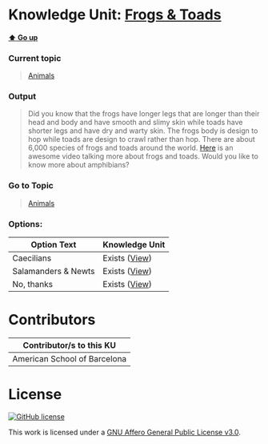 # Knowledge Unit: [Frogs &amp; Toads](../../knowledge_units/animals/frogs-toads.md)

#### [:arrow_up: Go up](../../topics/animals.md)
### Current topic
> [Animals](../../topics/animals.md)
### Output
> Did you know that the frogs have longer legs that are longer than their head and body and have smooth and slimy skin while toads have shorter legs and have dry and warty skin. The frogs body is design to hop while toads are design to crawl rather than hop. There are about 6,000 species of frogs and toads around the world.  [Here](https://www.youtube.com/embed/IF0EWfbevrM) is an awesome video talking more about frogs and toads. Would you like to know more about amphibians?
### Go to Topic
> [Animals](../../topics/animals.md)

### Options: 

| Option Text | Knowledge Unit |
| - | - |  
| Caecilians  |  Exists ([View](../../knowledge_units/animals/caecilians.md))  |  
| Salamanders &amp; Newts  |  Exists ([View](../../knowledge_units/animals/salamanders-newts.md))  |  
| No, thanks  |  Exists ([View](../../knowledge_units/animals/no-thanks.md))  | 

# Contributors

| Contributor/s to this KU |
| - | 
| American School of Barcelona |

# License
[![GitHub license](https://img.shields.io/github/license/inbrainz/cerebro)](https://github.com/inbrainz/cerebro/blob/master/LICENSE)

This work is licensed under a [GNU Affero General Public License v3.0](https://www.gnu.org/licenses/agpl-3.0.txt).
